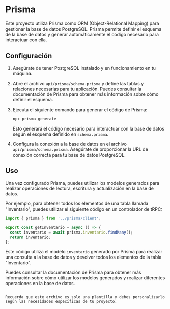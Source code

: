# Prisma

Este proyecto utiliza Prisma como ORM (Object-Relational Mapping) para gestionar la base de datos PostgreSQL. Prisma permite definir el esquema de la base de datos y generar automáticamente el código necesario para interactuar con ella.

## Configuración

1. Asegúrate de tener PostgreSQL instalado y en funcionamiento en tu máquina.

2. Abre el archivo `api/prisma/schema.prisma` y define las tablas y relaciones necesarias para tu aplicación. Puedes consultar la documentación de Prisma para obtener más información sobre cómo definir el esquema.

3. Ejecuta el siguiente comando para generar el código de Prisma:

   ```bash
   npx prisma generate
   ```

   Esto generará el código necesario para interactuar con la base de datos según el esquema definido en `schema.prisma`.

4. Configura la conexión a la base de datos en el archivo `api/prisma/schema.prisma`. Asegúrate de proporcionar la URL de conexión correcta para tu base de datos PostgreSQL.

## Uso

Una vez configurado Prisma, puedes utilizar los modelos generados para realizar operaciones de lectura, escritura y actualización en la base de datos.

Por ejemplo, para obtener todos los elementos de una tabla llamada "Inventario", puedes utilizar el siguiente código en un controlador de tRPC:

```typescript
import { prisma } from '../prisma/client';

export const getInventario = async () => {
  const inventario = await prisma.inventario.findMany();
  return inventario;
};
```

Este código utiliza el modelo `inventario` generado por Prisma para realizar una consulta a la base de datos y devolver todos los elementos de la tabla "Inventario".

Puedes consultar la documentación de Prisma para obtener más información sobre cómo utilizar los modelos generados y realizar diferentes operaciones en la base de datos.

```

Recuerda que este archivo es solo una plantilla y debes personalizarlo según las necesidades específicas de tu proyecto.